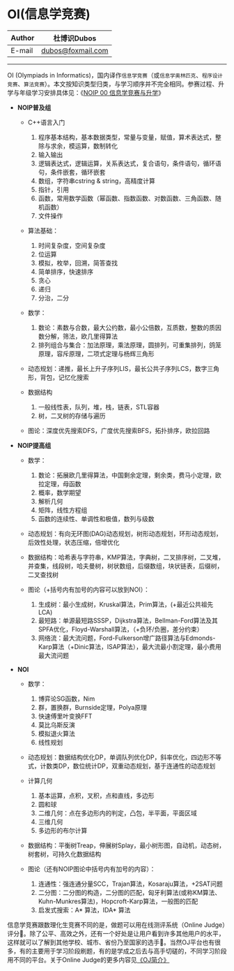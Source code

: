 OI(信息学竞赛)
======

|Author|杜博识Dubos|
|---|---|
|E-mail|dubos@foxmail.com|

------  

OI (Olympiads in Informatics)，国内译作`信息学竞赛`（或`信息学奥林匹克`、`程序设计竞赛`、`算法竞赛`）。本文按知识类型归类，与学习顺序并不完全相同。参赛过程、升学与年级学习安排具体见：《[NOIP 00 信息学竞赛与升学](/NOIP%2000%20信息学竞赛与升学.md)》

* **NOIP普及组**  
	* C++语言入门
		1. 程序基本结构，基本数据类型，常量与变量，赋值，算术表达式，整除与求余，模运算，数制转化
		2. 输入输出
		3. 逻辑表达式，逻辑运算，关系表达式，复合语句，条件语句，循环语句，条件嵌套，循环嵌套
		4. 数组，字符串cstring & string，高精度计算
		5. 指针，引用
		5. 函数，常用数学函数（幂函数、指数函数、对数函数、三角函数、随机函数）
		6. 文件操作

	* 算法基础：
		1. 时间复杂度，空间复杂度
		2. 位运算
		3. 模拟，枚举，回溯，简答查找
		4. 简单排序，快速排序
		5. 贪心
		6. 递归
		7. 分治，二分
	
	* 数学：
		1. 数论：素数与合数，最大公约数，最小公倍数，互质数，整数的质因数分解，筛法，欧几里得算法
		2. 排列组合与集合：加法原理，乘法原理，圆排列，可重集排列，鸽笼原理，容斥原理，二项式定理与杨辉三角形
	
	* 动态规划：递推，最长上升子序列LIS，最长公共子序列LCS，数字三角形，背包，记忆化搜索
		
	* 数据结构
		1. 一般线性表，队列，堆，栈，链表，STL容器
		2. 树，二叉树的存储与遍历
		
	* 图论：深度优先搜索DFS，广度优先搜索BFS，拓扑排序，欧拉回路

* **NOIP提高组**  
 
	* 数学：
		1. 数论：拓展欧几里得算法，中国剩余定理，剩余类，费马小定理，欧拉定理，母函数
		2. 概率，数学期望
		3. 解析几何
		4. 矩阵，线性方程组
		5. 函数的连续性、单调性和极值，数列与级数
		
	* 动态规划：有向无环图(DAG)动态规划，树形动态规划，环形动态规划，后效性处理，状态压缩，倍增优化
	
	* 数据结构：哈希表与字符串，KMP算法，字典树，二叉排序树，二叉堆，并查集，线段树，哈夫曼树，树状数组，后缀数组，块状链表，后缀树，二叉查找树
	
	* 图论（+括号内有加号的内容可以放到NOI）：
		1. 生成树：最小生成树，Kruskal算法，Prim算法，(+最近公共祖先LCA)  
		2. 最短路：单源最短路SSSP，Dijkstra算法，Bellman-Ford算法及其SPFA优化，Floyd-Warshall算法，（+负环/负圈，差分约束）   
		4. 网络流：最大流问题，Ford-Fulkerson增广路径算法与Edmonds-Karp算法（+Dinic算法，ISAP算法），最大流最小割定理，最小费用最大流问题  

* **NOI**

	* 数学：
		1. 博弈论SG函数，Nim
		2. 群，置换群，Burnside定理，Polya原理
		3. 快速傅里叶变换FFT
		4. 莫比乌斯反演
		5. 模拟退火算法
		6. 线性规划
	* 动态规划：数据结构优化DP，单调队列优化DP，斜率优化，四边形不等式，计数类DP，数位统计DP，双重动态规划，基于连通性的动态规划
		
	* 计算几何
		1. 基本运算，点积，叉积，点和直线，多边形
		2. 圆和球
		3. 二维几何：点在多边形内的判定，凸包，半平面，平面区域
		4. 三维几何
		5. 多边形的布尔计算 
	* 数据结构：平衡树Treap，伸展树Splay，最小树形图，自动机，动态树，树套树，可持久化数据结构
		
	* 图论（还有NOIP图论中括号内有加号的内容）：  
		1. 连通性：强连通分量SCC，Trajan算法，Kosaraju算法，+2SAT问题  
		2. 二分图：二分图的构造，二分图的匹配，匈牙利算法(或称KM算法、Kuhn-Munkres算法)，Hopcroft-Karp算法，一般图的匹配  
		3. 启发式搜索：A* 算法，IDA* 算法  

信息学竞赛跟数理化生竞赛不同的是，做题可以用在线测评系统（Online Judge）评分:100:。除了公平、高效之外，还有一个好处是让用户看到许多其他用户的水平，这样就可以了解到其他学校、城市、省份乃至国家的选手:raising_hand:。当然OJ平台也有很多，有的主要用于学习阶段刷题，有的是学成之后去与高手切磋的，不同学习阶段用不同的平台。关于Online Judge的更多内容见[《OJ简介》](/NOIP%2000%20OJ简介.md)
